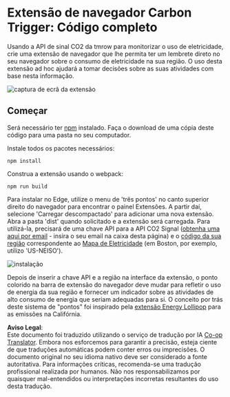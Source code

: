 <!--
CO_OP_TRANSLATOR_METADATA:
{
  "original_hash": "cbaf73f94a9ab4c680a10ef871e92948",
  "translation_date": "2025-08-24T13:20:19+00:00",
  "source_file": "5-browser-extension/solution/translation/README.es.md",
  "language_code": "pt"
}
-->
# Extensão de navegador Carbon Trigger: Código completo

Usando a API de sinal CO2 da tmrow para monitorizar o uso de eletricidade, crie uma extensão de navegador que lhe permita ter um lembrete direto no seu navegador sobre o consumo de eletricidade na sua região. O uso desta extensão ad hoc ajudará a tomar decisões sobre as suas atividades com base nesta informação.

![captura de ecrã da extensão](../../../../../5-browser-extension/solution/start/extension-screenshot.png)

## Começar

Será necessário ter [npm](https://npmjs.com) instalado. Faça o download de uma cópia deste código para uma pasta no seu computador.

Instale todos os pacotes necessários:

```
npm install
```

Construa a extensão usando o webpack:

```
npm run build
```

Para instalar no Edge, utilize o menu de 'três pontos' no canto superior direito do navegador para encontrar o painel Extensões. A partir daí, selecione 'Carregar descompactado' para adicionar uma nova extensão. Abra a pasta 'dist' quando solicitado e a extensão será carregada. Para utilizá-la, precisará de uma chave API para a API CO2 Signal ([obtenha uma aqui por email](https://www.co2signal.com/) - insira o seu email na caixa desta página) e o [código da sua região](http://api.electricitymap.org/v3/zones) correspondente ao [Mapa de Eletricidade](https://www.electricitymap.org/map) (em Boston, por exemplo, utilizo 'US-NEISO').

![instalação](../../../../../5-browser-extension/solution/start/install-on-edge.png)

Depois de inserir a chave API e a região na interface da extensão, o ponto colorido na barra de extensão do navegador deve mudar para refletir o uso de energia da sua região e fornecer um indicador sobre as atividades de alto consumo de energia que seriam adequadas para si. O conceito por trás deste sistema de "pontos" foi inspirado pela [extensão Energy Lollipop](https://energylollipop.com/) para as emissões na Califórnia.

**Aviso Legal**:  
Este documento foi traduzido utilizando o serviço de tradução por IA [Co-op Translator](https://github.com/Azure/co-op-translator). Embora nos esforcemos para garantir a precisão, esteja ciente de que traduções automáticas podem conter erros ou imprecisões. O documento original no seu idioma nativo deve ser considerado a fonte autoritativa. Para informações críticas, recomenda-se uma tradução profissional realizada por humanos. Não nos responsabilizamos por quaisquer mal-entendidos ou interpretações incorretas resultantes do uso desta tradução.